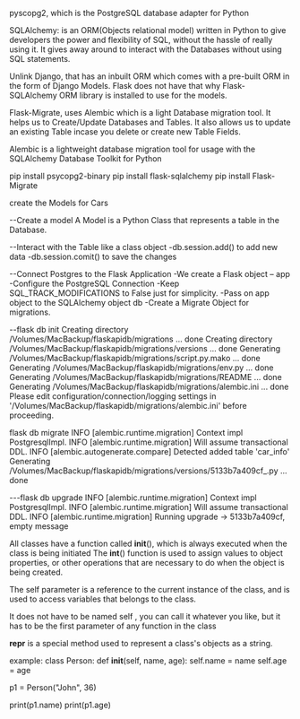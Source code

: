 pyscopg2, which is the PostgreSQL database adapter for Python

SQLAlchemy: is an ORM(Objects relational model) written in Python to give developers the power and flexibility of SQL, without the hassle of really using it. It gives away around to interact with the Databases without using SQL statements.

Unlink Django, that has an inbuilt ORM which comes with a pre-built ORM in the form of Django Models. Flask does not have that why Flask-SQLAlchemy ORM library is installed to use for the models.

Flask-Migrate, uses Alembic which is a light Database migration tool. It helps us to Create/Update Databases and Tables. It also allows us to update an existing Table incase you delete or create new Table Fields.

Alembic is a lightweight database migration tool for usage with the SQLAlchemy Database Toolkit for Python


pip install psycopg2-binary
pip install flask-sqlalchemy
pip install Flask-Migrate

<!-- Create Database called cars -->
create the Models for Cars

--Create a model
A Model is a Python Class that represents a table in the Database.

--Interact with the Table like a class object
    -db.session.add() to add new data
    -db.session.comit() to save the changes


--Connect Postgres to the Flask Application
    -We create a Flask object – app
    -Configure the PostgreSQL Connection
    -Keep SQL_TRACK_MODIFICATIONS to False just for simplicity.
    -Pass on app object to the SQLAlchemy object db
    -Create a Migrate Object for migrations.

<!-- RUN flask DB init -->
--flask db init
Creating directory /Volumes/MacBackup/flaskapidb/migrations ...  done
Creating directory /Volumes/MacBackup/flaskapidb/migrations/versions ...  done
Generating /Volumes/MacBackup/flaskapidb/migrations/script.py.mako ...  done
Generating /Volumes/MacBackup/flaskapidb/migrations/env.py ...  done
Generating /Volumes/MacBackup/flaskapidb/migrations/README ...  done
Generating /Volumes/MacBackup/flaskapidb/migrations/alembic.ini ...  done
Please edit configuration/connection/logging settings in
'/Volumes/MacBackup/flaskapidb/migrations/alembic.ini' before proceeding.

<!-- Run FLask DB migrate -->
flask db migrate
INFO  [alembic.runtime.migration] Context impl PostgresqlImpl.
INFO  [alembic.runtime.migration] Will assume transactional DDL.
INFO  [alembic.autogenerate.compare] Detected added table 'car_info'
Generating /Volumes/MacBackup/flaskapidb/migrations/versions/5133b7a409cf_.py ...  done

  <!-- RUN flask db upgrade -->
---flask db upgrade
INFO  [alembic.runtime.migration] Context impl PostgresqlImpl.
INFO  [alembic.runtime.migration] Will assume transactional DDL.
INFO  [alembic.runtime.migration] Running upgrade  -> 5133b7a409cf, empty message


All classes have a function called __init__(), which is always executed when the class is being initiated
The __int__() function is used to assign values to object properties, or other operations that are necessary to do when the object is being created.

The self parameter is a reference to the current instance of the class, and is used to access variables that belongs to the class.

It does not have to be named self , you can call it whatever you like, but it has to be the first parameter of any function in the class

__repr__ is a special method used to represent a class's objects as a string.

example:
class Person:
  def __init__(self, name, age):
    self.name = name
    self.age = age

p1 = Person("John", 36)

print(p1.name)
print(p1.age)

